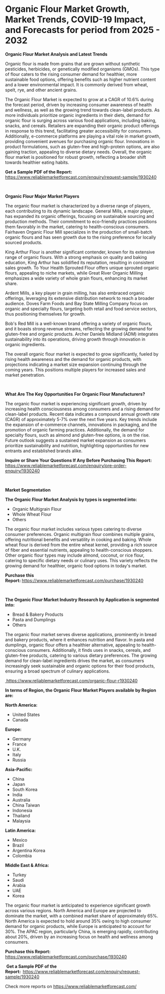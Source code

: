 <p><h1>Organic Flour Market Growth, Market Trends, COVID-19 Impact, and Forecasts for period from 2025 - 2032</h1></p><p><strong>Organic Flour Market Analysis and Latest Trends</strong></p>
<p><p>Organic flour is made from grains that are grown without synthetic pesticides, herbicides, or genetically modified organisms (GMOs). This type of flour caters to the rising consumer demand for healthier, more sustainable food options, offering benefits such as higher nutrient content and a lower environmental impact. It is commonly derived from wheat, spelt, rye, and other ancient grains.</p><p>The Organic Flour Market is expected to grow at a CAGR of 10.6% during the forecast period, driven by increasing consumer awareness of health and wellness, as well as the growing trend towards clean-label products. As more individuals prioritize organic ingredients in their diets, demand for organic flour is surging across various food applications, including baking, snacks, and cereals. Retailers are expanding their organic product offerings in response to this trend, facilitating greater accessibility for consumers. Additionally, e-commerce platforms are playing a vital role in market growth, providing convenient avenues for purchasing organic flour. Innovations in product formulations, such as gluten-free and high-protein options, are also gaining traction, appealing to diverse dietary needs. Overall, the organic flour market is positioned for robust growth, reflecting a broader shift towards healthier eating habits.</p></p>
<p><strong>Get a Sample PDF of the Report:&nbsp;</strong> <a href="https://www.reliablemarketforecast.com/enquiry/request-sample/1930240?utm_campaign=2195&utm_medium=2&utm_source=Github&utm_content=ia&utm_term=14022025&utm_id=organic-flour">https://www.reliablemarketforecast.com/enquiry/request-sample/1930240</a></p>
<p>&nbsp;</p>
<p><strong>Organic Flour Major Market Players</strong></p>
<p><p>The organic flour market is characterized by a diverse range of players, each contributing to its dynamic landscape. General Mills, a major player, has expanded its organic offerings, focusing on sustainable sourcing and production methods. Their commitment to eco-friendly practices positions them favorably in the market, catering to health-conscious consumers. Fairhaven Organic Flour Mill specializes in the production of small-batch organic flours and has seen growth due to the rising preference for locally sourced products.</p><p>King Arthur Flour is another significant contender, known for its extensive range of organic flours. With a strong emphasis on quality and baking education, King Arthur has solidified its reputation, resulting in consistent sales growth. To Your Health Sprouted Flour offers unique sprouted organic flours, appealing to niche markets, while Great River Organic Milling emphasizes a wide variety of whole grain flours, enhancing its market share.</p><p>Ardent Mills, a key player in grain milling, has also embraced organic offerings, leveraging its extensive distribution network to reach a broader audience. Doves Farm Foods and Bay State Milling Company focus on organic and specialty flours, targeting both retail and food service sectors, thus positioning themselves for growth.</p><p>Bob's Red Mill is a well-known brand offering a variety of organic flours, and it boasts strong revenue streams, reflecting the growing demand for gluten-free and organic products. Archer Daniels Midland (ADM) integrates sustainability into its operations, driving growth through innovation in organic ingredients.</p><p>The overall organic flour market is expected to grow significantly, fueled by rising health awareness and the demand for organic products, with projections indicating a market size expansion continuing through the coming years. This positions multiple players for increased sales and market penetration.</p></p>
<p>&nbsp;</p>
<p><strong>What Are The Key Opportunities For Organic Flour Manufacturers?</strong></p>
<p><p>The organic flour market is experiencing significant growth, driven by increasing health consciousness among consumers and a rising demand for clean-label products. Recent data indicates a compound annual growth rate (CAGR) of approximately 5-7% over the next five years. Key trends include the expansion of e-commerce channels, innovations in packaging, and the promotion of organic farming practices. Additionally, the demand for specialty flours, such as almond and gluten-free options, is on the rise. Future outlook suggests a sustained market expansion as consumers prioritize sustainability and nutrition, highlighting opportunities for new entrants and established brands alike.</p></p>
<p><strong>Inquire or Share Your Questions If Any Before Purchasing This Report:</strong> <a href="https://www.reliablemarketforecast.com/enquiry/pre-order-enquiry/1930240?utm_campaign=2195&utm_medium=2&utm_source=Github&utm_content=ia&utm_term=14022025&utm_id=organic-flour">https://www.reliablemarketforecast.com/enquiry/pre-order-enquiry/1930240</a></p>
<p>&nbsp;</p>
<p><strong>Market Segmentation</strong></p>
<p><strong>The Organic Flour Market Analysis by types is segmented into:</strong></p>
<p><ul><li>Organic Multigrain Flour</li><li>Whole Wheat Flour</li><li>Others</li></ul></p>
<p><p>The organic flour market includes various types catering to diverse consumer preferences. Organic multigrain flour combines multiple grains, offering nutritional benefits and versatility in cooking and baking. Whole wheat flour is derived from the entire wheat kernel, providing a rich source of fiber and essential nutrients, appealing to health-conscious shoppers. Other organic flour types may include almond, coconut, or rice flour, catering to specific dietary needs or culinary uses. This variety reflects the growing demand for healthier, organic food options in today's market.</p></p>
<p><strong>Purchase this Report:&nbsp;</strong><a href="https://www.reliablemarketforecast.com/purchase/1930240?utm_campaign=2195&utm_medium=2&utm_source=Github&utm_content=ia&utm_term=14022025&utm_id=organic-flour">https://www.reliablemarketforecast.com/purchase/1930240</a></p>
<p>&nbsp;</p>
<p><strong>The Organic Flour Market Industry Research by Application is segmented into:</strong></p>
<p><ul><li>Bread & Bakery Products</li><li>Pasta and Dumplings</li><li>Others</li></ul></p>
<p><p>The organic flour market serves diverse applications, prominently in bread and bakery products, where it enhances nutrition and flavor. In pasta and dumplings, organic flour offers a healthier alternative, appealing to health-conscious consumers. Additionally, it finds uses in snacks, cereals, and gluten-free products, catering to various dietary preferences. The growing demand for clean-label ingredients drives the market, as consumers increasingly seek sustainable and organic options for their food products, ensuring a broad spectrum of culinary applications.</p></p>
<p><a href="https://www.reliablemarketforecast.com/organic-flour-r1930240?utm_campaign=2195&utm_medium=2&utm_source=Github&utm_content=ia&utm_term=14022025&utm_id=organic-flour">&nbsp;https://www.reliablemarketforecast.com/organic-flour-r1930240</a></p>
<p><strong>In terms of Region, the Organic Flour Market Players available by Region are:</strong></p>
<p>
    <p> <strong> North America: </strong>
        <ul>
            <li>United States</li>
            <li>Canada</li>
        </ul>
        </p> 
    <p> <strong> Europe: </strong>
        <ul>
            <li>Germany</li>
            <li>France</li>
            <li>U.K.</li>
            <li>Italy</li>
            <li>Russia</li>
        </ul>
        </p> 
    <p> <strong> Asia-Pacific: </strong>
        <ul>
            <li>China</li>
            <li>Japan</li>
            <li>South Korea</li>
            <li>India</li>
            <li>Australia</li>
            <li>China Taiwan</li>
            <li>Indonesia</li>
            <li>Thailand</li>
            <li>Malaysia</li>
        </ul>
        </p> 
    <p> <strong> Latin America: </strong>
        <ul>
            <li>Mexico</li>
            <li>Brazil</li>
            <li>Argentina Korea</li>
            <li>Colombia</li>
        </ul>
        </p> 
    <p> <strong> Middle East & Africa: </strong>
        <ul>
            <li>Turkey</li>
            <li>Saudi</li>
            <li>Arabia</li>
            <li>UAE</li>
            <li>Korea</li>
        </ul>
    </p>
    </p>
<p><p>The organic flour market is anticipated to experience significant growth across various regions. North America and Europe are projected to dominate the market, with a combined market share of approximately 65%. North America is expected to hold around 35% owing to high consumer demand for organic products, while Europe is anticipated to account for 30%. The APAC region, particularly China, is emerging rapidly, contributing about 20%, driven by an increasing focus on health and wellness among consumers.</p></p>
<p><strong>Purchase this Report: </strong><a href="https://www.reliablemarketforecast.com/purchase/1930240?utm_campaign=2195&utm_medium=2&utm_source=Github&utm_content=ia&utm_term=14022025&utm_id=organic-flour">https://www.reliablemarketforecast.com/purchase/1930240</a></p>
<p>&nbsp;<strong>Get a Sample PDF of the Report:&nbsp;&nbsp;</strong><a href="https://www.reliablemarketforecast.com/enquiry/request-sample/1930240?utm_campaign=2195&utm_medium=2&utm_source=Github&utm_content=ia&utm_term=14022025&utm_id=organic-flour">https://www.reliablemarketforecast.com/enquiry/request-sample/1930240</a></p>
<p><strong></strong></p>
<p>Check more reports on <a href="https://www.reliablemarketforecast.com/?utm_campaign=2195&utm_medium=2&utm_source=Github&utm_content=ia&utm_term=14022025&utm_id=organic-flour">https://www.reliablemarketforecast.com/</a></p>